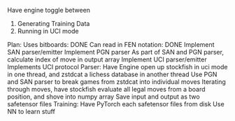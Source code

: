 Have engine toggle between
1. Generating Training Data 
2. Running in UCI mode

Plan:
	Uses bitboards: DONE
	Can read in FEN notation: DONE
	Implement SAN parser/emitter
	Implement PGN parser
		As part of SAN and PGN parser, calculate index of move in output array
	Implement UCI parser/emitter
	Implements UCI protocol
Parser:
	Have Engine open up stockfish in uci mode in one thread, and zstdcat a lichess database in another thread
		Use PGN and SAN parser to break games from zstdcat into individual moves
		Iterating through moves, have stockfish evaluate all legal moves from a board position, and shove into numpy array
		Save input and output as two safetensor files
Training:
	Have PyTorch each safetensor files from disk
	Use NN to learn stuff